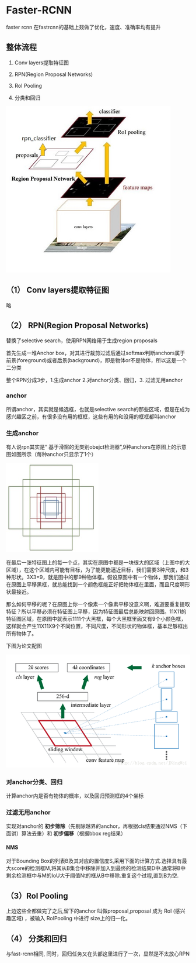 # Faster-RCNN

faster rcnn 在fastrcnn的基础上叕做了优化，速度、准确率均有提升

## 整体流程

1) Conv layers提取特征图

2) RPN(Region Proposal Networks)

3) RoI Pooling

4) 分类和回归

![faster-rcnn](https://github.com/RAY9874/Object-Detection/blob/master/Faster-RCNN/img/faster-rcnn.jpg)

## （1） Conv layers提取特征图

略

## （2） RPN(Region Proposal Networks)

替换了selective search，使用RPN网络用于生成region proposals

首先生成一堆Anchor box，对其进行裁剪过滤后通过softmax判断anchors属于前景(foreground)或者后景(background)，即是物体or不是物体，所以这是一个二分类

整个RPN分成3步，1.生成anchor 2.对anchor分类、回归，3. 过滤无用anchor

### anchor

所谓anchor，其实就是候选框，也就是selective search的那些区域，但是在成为感兴趣区之前，有很多没有用的框框，这些有用的和没用的框框都叫anchor

### 生成anchor

有人说rpn其实是“ 基于滑窗的无类别obejct检测器”,9种anchors在原图上的示意图如图所示（每种anchor只显示了1个）

![anchors](https://github.com/RAY9874/Object-Detection/blob/master/Faster-RCNN/img/anchors.jpg)

在最后一张特征图上的每一个点，其实在原图中都是一块很大的区域（上图中的大区域），在这个区域内可能有目标，为了能更能逼近目标，我们需要3种尺度，和3种形状。3X3=9，就是图中的那9种物体框。假设原图中有一个物体，那我们通过在原图上平移黑框，就总能找到一个颜色框能正好把物体框在里面，而且尺度啊形状最接近。

那么如何平移的呢？在原图上你一个像素一个像素平移没意义啊，难道要重复提取特征？所以平移必须在特征图上平移，因为特征图最后总能映射回原图。11X11的特征图区域，在原图中就表示1111个大黑框，每个大黑框里面又有9个小颜色框，这样就会产生11X11X9个不同位置，不同尺度，不同形状的物体框，基本足够框出所有物体了。

下图为论文配图

![rnp-head](img/rnp-head.png)

### 对anchor分类、回归

计算anchor内是否有物体的概率，以及回归预测框的4个坐标

### 过滤无用anchor

实现对anchor的 **初步筛除**（先剔除越界的anchor，再根据cls结果通过NMS（下面讲）算法去重）和 **初步偏移**（根据bbox reg结果）

#### NMS

对于Bounding Box的列表B及其对应的置信度S,采用下面的计算方式.选择具有最大score的检测框M,将其从B集合中移除并加入到最终的检测结果D中.通常将B中剩余检测框中与M的IoU大于阈值Nt的框从B中移除.重复这个过程,直到B为空.

## （3）RoI Pooling

上边这些全都做完了之后,留下的anchor 叫做proposal,proposal 成为 RoI (感兴趣区域) ，被输入 RoIPooling  中进行 size上的归一化。

## （4） 分类和回归

与fast-rcnn相同, 同时，回归任务又在头部这里进行了一次，显然是不太放心RPN
